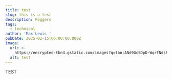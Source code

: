 ```yaml
---
title: test
slug: this is a test
description: Poggers
tags:
  - technical
author: 'Max Lewis '
pubDate: 2025-02-15T06:00:00.000Z
image:
  url: >-
    https://encrypted-tbn3.gstatic.com/images?q=tbn:ANd9GcSDpD-WqrfNdsFAdYm_WfAQTZvZ_PYlm7jR9rnkuM17KsStPye1vrEop6emTg9HIg8JTgpjpX7WrYU_qqF9GbLKowSjf--gMzrY2r2hRQ
  alt: test
---
```


TEST
